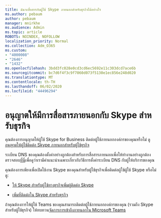 ```yaml
---
title: ฉันจะสื่อสารกับผู้ใช้ Skype ภายนอกสําหรับธุรกิจได้อย่างไร
ms.author: pebaum
author: pebaum
manager: mnirkhe
ms.audience: Admin
ms.topic: article
ROBOTS: NOINDEX, NOFOLLOW
localization_priority: Normal
ms.collection: Adm_O365
ms.custom:
- "4000008"
- "2646"
- "1432"
ms.openlocfilehash: 3bdd3fc028e0cd3cd6ec5692e11c303dcd7ace6b
ms.sourcegitcommit: bc7d6f4f3c9f7060d073f5130e1ec856e248d020
ms.translationtype: MT
ms.contentlocale: th-TH
ms.lasthandoff: 06/02/2020
ms.locfileid: "44496294"
---
```

# <a name="allow-external-communications-with-skype-for-business"></a>อนุญาตให้มีการสื่อสารภายนอกกับ Skype สําหรับธุรกิจ 

คุณต้องการอนุญาตให้ผู้ใช้ Skype for Business ติดต่อผู้ใช้ภายนอกองค์กรของคุณหรือไม่ ดู[อนุญาตให้ผู้ใช้ติดต่อ Skype ภายนอกสําหรับผู้ใช้ธุรกิจ](https://docs.microsoft.com/skypeforbusiness/set-up-skype-for-business-online/allow-users-to-contact-external-skype-for-business-users)

ระเบียน DNS ของคุณต้องตั้งค่าอย่างถูกต้องสําหรับการสื่อสารภายนอกเพื่อให้ทํางานอย่างถูกต้อง ตรวจสอบ[ที่นี่](https://docs.microsoft.com/microsoft-365/admin/get-help-with-domains/set-up-your-domain-host-specific-instructions)เพื่อดูว่าเรามีคําแนะนําเฉพาะเกี่ยวกับวิธีการตั้งค่าระเบียน DNS กับผู้ให้บริการของคุณ 

คุณต้องการเพียงเพื่อเปิดใช้งาน Skype ของคุณสําหรับผู้ใช้ธุรกิจเพื่อติดต่อผู้ใช้ผู้ใช้ Skype หรือไม่ ดู:

- [ให้ Skype สําหรับผู้ใช้ทางธุรกิจเพิ่มผู้ติดต่อ Skype](https://docs.microsoft.com/skypeforbusiness/set-up-skype-for-business-online/let-skype-for-business-users-add-skype-contacts) 

- [เพิ่มที่ติดต่อใน Skype สําหรับธุรกิจ](https://support.office.com/article/add-a-contact-in-skype-for-business-89338023-2adf-4f5c-90b6-f8b6f72fadd1)


ถ้าคุณต้องการให้ผู้ใช้ Teams ของคุณสามารถติดต่อผู้ใช้ภายนอกองค์กรของคุณ (รวมถึง Skype สําหรับผู้ใช้ธุรกิจ) ให้ทบทวน[จัดการการเข้าถึงภายนอกใน Microsoft Teams](https://docs.microsoft.com/microsoftteams/let-your-teams-users-communicate-with-other-people) 